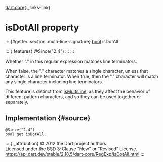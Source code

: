[dart:core](../../dart-core/dart-core-library){._links-link}

isDotAll property
=================

::: {#getter .section .multi-line-signature}
[bool](../bool-class) isDotAll

::: {.features}
\@Since(\"2.4\")
:::
:::

Whether \".\" in this regular expression matches line terminators.

When false, the \".\" character matches a single character, unless that
character is a line terminator. When true, then the \".\" character will
match any single character including line terminators.

This feature is distinct from [isMultiLine](ismultiline), as they affect
the behavior of different pattern characters, and so they can be used
together or separately.

Implementation {#source}
--------------

``` {.language-dart data-language="dart"}
@Since("2.4")
bool get isDotAll;
```

::: {._attribution}
© 2012 the Dart project authors\
Licensed under the BSD 3-Clause \"New\" or \"Revised\" License.\
<https://api.dart.dev/stable/2.18.5/dart-core/RegExp/isDotAll.html>
:::
